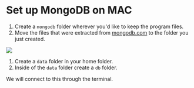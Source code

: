 # Set up MongoDB on MAC

1. Create a `mongodb` folder wherever you'd like to keep the program files.
1. Move the files that were extracted from [mongodb.com](https://mongodb.com) to the folder you just created.

<img src='../__lecture/assets/mongo-install-mac.gif' />

1. Create a `data` folder in your home folder.
1. Inside of the `data` folder create a `db` folder.

We will connect to this through the terminal.

